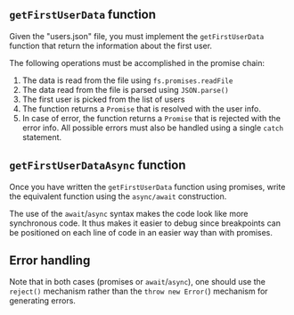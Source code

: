 

## `getFirstUserData` function
Given the "users.json" file, you must implement the `getFirstUserData` function 
that return the information about the first user.

The following operations must be accomplished in the promise chain:
1. The data is read from the file using `fs.promises.readFile`
2. The data read from the file is parsed using `JSON.parse()`
3. The first user is picked from the list of users
4. The function returns a `Promise` that is resolved with the user info.
5. In case of error, the function returns a `Promise` that is rejected with 
   the error info. All possible errors must also be handled using a single 
   `catch` statement. 

## `getFirstUserDataAsync` function
Once you have written the `getFirstUserData` function using promises, write 
the equivalent function using the `async/await` construction.

The use of the `await`/`async` syntax makes the code look like more synchronous
code. It thus makes it easier to debug since breakpoints can be positioned on
each line of code in an easier way than with promises.

## Error handling
Note that in both cases (promises or `await`/`async`), one should use
the `reject()` mechanism rather than the `throw new Error(`) mechanism for
generating errors. 
